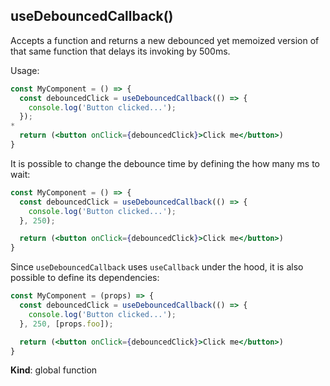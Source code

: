 <a name="useDebouncedCallback"></a>

## useDebouncedCallback()
Accepts a function  and returns a new debounced yet memoized version of that same function that delays
its invoking by 500ms.

Usage:

```jsx harmony
const MyComponent = () => {
  const debouncedClick = useDebouncedCallback(() => {
    console.log('Button clicked...');
  });
*
  return (<button onClick={debouncedClick}>Click me</button>)
}
```

It is possible to change the debounce time by defining the how many ms to wait:

```jsx harmony
const MyComponent = () => {
  const debouncedClick = useDebouncedCallback(() => {
    console.log('Button clicked...');
  }, 250);

  return (<button onClick={debouncedClick}>Click me</button>)
}
```

Since `useDebouncedCallback` uses `useCallback` under the hood, it is also possible to define its dependencies:

```jsx harmony
const MyComponent = (props) => {
  const debouncedClick = useDebouncedCallback(() => {
    console.log('Button clicked...');
  }, 250, [props.foo]);

  return (<button onClick={debouncedClick}>Click me</button>)
}
```

**Kind**: global function  
